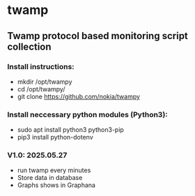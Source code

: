 # twamp
## Twamp protocol based monitoring script collection
### Install instructions:
 - mkdir /opt/twampy
 - cd /opt/twampy/
 -  git clone https://github.com/nokia/twampy

### Install neccessary python modules (Python3):
 - sudo apt install python3 python3-pip
 - pip3 install python-dotenv

### V1.0: 2025.05.27
 - run twamp every minutes
 - Store data in database
 - Graphs shows in Graphana
